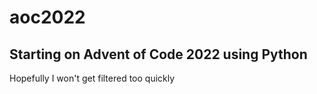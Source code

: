 # aoc2022
## Starting on Advent of Code 2022 using Python
Hopefully I won't get filtered too quickly
